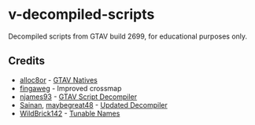# v-decompiled-scripts

Decompiled scripts from GTAV build 2699, for educational purposes only.

## Credits

* [alloc8or](https://github.com/alloc8or) - [GTAV Natives](https://github.com/alloc8or/gta5-nativedb-data)
* [fingaweg](https://github.com/fingaweg) - Improved crossmap
* [njames93](https://github.com/njames93) - [GTAV Script Decompiler](https://github.com/njames93/GTA-V-Script-Decompiler)
* [Sainan](https://github.com/Sainan), [maybegreat48](https://github.com/maybegreat48) - [Updated Decompiler](https://github.com/maybegreat48/GTA-V-Script-Decompiler)
* [WildBrick142](https://github.com/Wildbrick142) - [Tunable Names](https://github.com/Wildbrick142/V-Tunable-Names)
